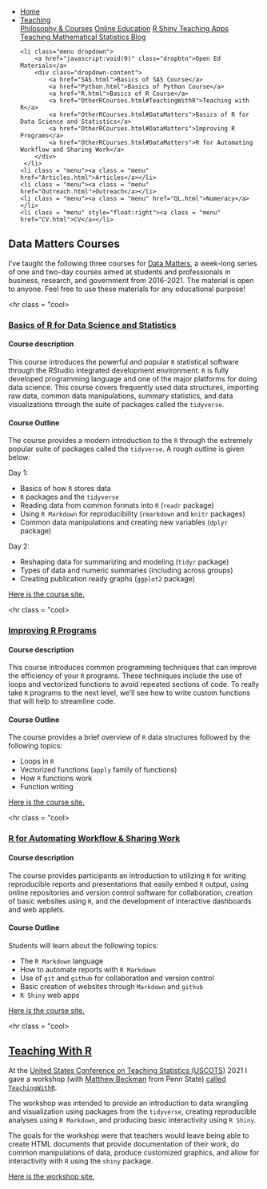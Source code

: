 
<head>
  <link rel="stylesheet" href="../css/styles.css">
</head>

<ul class = "menu">
    <li class = "menu"><a class = "menu" href="../index.html">Home</a></li>
    <li class="menu dropdown">
        <a href="javascript:void(0)" class="dropbtn">Teaching</a>
        <div class="dropdown-content">
            <a href="PhilosophyCourses.html">Philosophy & Courses</a>
            <a href="Online.html">Online Education</a>
            <a href="ShinyApps.html">R Shiny Teaching Apps</a>
            <a href="MathStat.html">Teaching Mathematical Statistics Blog</a>
        </div>
     </li>
    
    <li class="menu dropdown">
        <a href="javascript:void(0)" class="dropbtn">Open Ed Materials</a>
        <div class="dropdown-content">
            <a href="SAS.html">Basics of SAS Course</a>
            <a href="Python.html">Basics of Python Course</a>
            <a href="R.html">Basics of R Course</a>
            <a href="OtherRCourses.html#TeachingWithR">Teaching with R</a>
            <a href="OtherRCourses.html#DataMatters">Basics of R for Data Science and Statistics</a>
            <a href="OtherRCourses.html#DataMatters">Improving R Programs</a>
            <a href="OtherRCourses.html#DataMatters">R for Automating Workflow and Sharing Work</a>
        </div>
     </li>
    <li class = "menu"><a class = "menu" href="Articles.html">Articles</a></li>
    <li class = "menu"><a class = "menu" href="Outreach.html">Outreach</a></li>
    <li class = "menu"><a class = "menu" href="QL.html">Numeracy</a></li>
    <li class = "menu" style="float:right"><a class = "menu" href="CV.html">CV</a></li>
</ul>

<br style = "display: block; content: ''; margin-top: 10; ">

## <a name = "DataMatters"></a> Data Matters Courses

I’ve taught the following three courses for [Data
Matters](https://datamatters.org/), a week-long series of one and
two-day courses aimed at students and professionals in business,
research, and government from 2016-2021. The material is open to anyone.
Feel free to use these materials for any educational purpose\!

\<hr class =
"cool\>

### <a href = "https://jbpost2.github.io/Basics-of-R-for-Data-Science-and-Statistics/CourseFiles.html" target = "_blank">Basics of R for Data Science and Statistics</a>

#### Course description

This course introduces the powerful and popular `R` statistical software
through the RStudio integrated development environment. `R` is fully
developed programming language and one of the major platforms for doing
data science. This course covers frequently used data structures,
importing raw data, common data manipulations, summary statistics, and
data visualizations through the suite of packages called the
`tidyverse`.

#### Course Outline

The course provides a modern introduction to the `R` through the
extremely popular suite of packages called the `tidyverse`. A rough
outline is given below:

Day 1:

  - Basics of how `R` stores data
  - `R` packages and the `tidyverse`
  - Reading data from common formats into `R` (`readr` package)
  - Using `R Markdown` for reproducibility (`rmarkdown` and `knitr`
    packages)
  - Common data manipulations and creating new variables (`dplyr`
    package)

Day 2:

  - Reshaping data for summarizing and modeling (`tidyr` package)
  - Types of data and numeric summaries (including across groups)
  - Creating publication ready graphs (`ggplot2`
package)

<a href = "https://jbpost2.github.io/Basics-of-R-for-Data-Science-and-Statistics/CourseFiles.html" target = "_blank">Here
is the course site.</a>

\<hr class =
"cool\>

### <a href = "https://jbpost2.github.io/Improving-R-Programs/CourseFiles.html" target = "_blank">Improving R Programs </a>

#### Course description

This course introduces common programming techniques that can improve
the efficiency of your `R` programs. These techniques include the use of
loops and vectorized functions to avoid repeated sections of code. To
really take `R` programs to the next level, we’ll see how to write
custom functions that will help to streamline code.

#### Course Outline

The course provides a brief overview of `R` data structures followed by
the following topics:

  - Loops in `R`
  - Vectorized functions (`apply` family of functions)
  - How `R` functions work
  - Function
writing

<a href = "https://jbpost2.github.io/Improving-R-Programs/CourseFiles.html" target = "_blank">Here
is the course site.</a>

\<hr class =
"cool\>

### <a href = "https://jbpost2.github.io/R-for-Automating-Workflow-Sharing-Work/CourseFiles.html" target = "_blank">R for Automating Workflow & Sharing Work </a>

#### Course description

The course provides participants an introduction to utilizing `R` for
writing reproducible reports and presentations that easily embed `R`
output, using online repositories and version control software for
collaboration, creation of basic websites using `R`, and the development
of interactive dashboards and web applets.

#### Course Outline

Students will learn about the following topics:

  - The `R Markdown` language
  - How to automate reports with `R Markdown`
  - Use of `git` and `github` for collaboration and version control
  - Basic creation of websites through `Markdown` and `github`
  - `R Shiny` web
apps

<a href = "https://jbpost2.github.io/R-for-Automating-Workflow-Sharing-Work/CourseFiles.html" target = "_blank">Here
is the course site.</a>

\<hr class =
"cool\>

## <a name = "TeachingWithR"></a> <a href = "https://jbpost2.github.io/TeachingWithR/CourseFiles.html" target="_blank">Teaching With R</a>

At the [United States Conference on Teaching Statistics
(USCOTS)](https://www.causeweb.org/cause/uscots/) 2021 I gave a workshop
(with [Matthew Beckman](https://science.psu.edu/stat/people/mdb268) from
Penn State)
<a href= "https://jbpost2.github.io/TeachingWithR/CourseFiles.html" target="_blank">called
`TeachingWithR`</a>.

The workshop was intended to provide an introduction to data wrangling
and visualization using packages from the `tidyverse`, creating
reproducible analyses using `R Markdown`, and producing basic
interactivity using `R Shiny`.

The goals for the workshop were that teachers would leave being able to
create HTML documents that provide documentation of their work, do
common manipulations of data, produce customized graphics, and allow for
interactivity with `R` using the `shiny`
package.

<a href = "https://jbpost2.github.io/TeachingWithR/CourseFiles.html" target = "_blank">Here
is the workshop site.</a>
